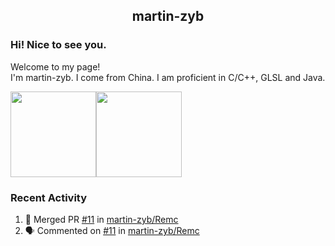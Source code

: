 <p align="center">
  <h2 align="center">martin-zyb</h2>
</p>

### Hi! Nice to see you.

Welcome to my page!  
I'm martin-zyb. I come from China. I am proficient in C/C++, GLSL and Java.
  
<a href="https://github.com/martin-zyb"><img height="137px" src="https://github-readme-stats.vercel.app/api?username=martin-zyb&hide_title=true&hide_border=true&show_icons=true&include_all_commits=true&count_private=true&line_height=21&text_color=000&icon_color=000&bg_color=0,ea6161,ffc64d,fffc4d,52fa5a&theme=graywhite" /><!-- wi*quL3fcV --><img height="137px" src="https://github-readme-stats.vercel.app/api/top-langs/?username=martin-zyb&hide=html&hide_title=true&hide_border=true&layout=compact&langs_count=6&exclude_repo=comp426,Redventures-Movie-Quotes&text_color=000&icon_color=fff&bg_color=0,52fa5a,4dfcff,c64dff&theme=graywhite" /></a>

### Recent Activity

<!--START_SECTION:activity-->
1. 🎉 Merged PR [#11](https://github.com/martin-zyb/Remc/pull/11) in [martin-zyb/Remc](https://github.com/martin-zyb/Remc)
2. 🗣 Commented on [#11](https://github.com/martin-zyb/Remc/pull/11#issuecomment-1745068066) in [martin-zyb/Remc](https://github.com/martin-zyb/Remc)
<!--END_SECTION:activity-->
